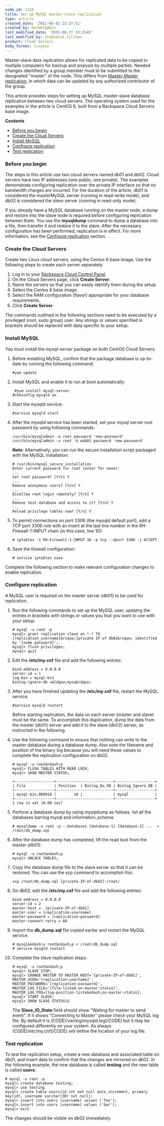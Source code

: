 ```yaml
---
node_id: 1118
title: Set up MySQL master-slave replication
type: article
created_date: '2011-06-02 23:37:51'
created_by: RackKCAdmin
last_modified_date: '2015-08-27 13:3545'
last_modified_by: stephanie.fillmon
product: Cloud Servers
body_format: tinymce
---
```


Master-slave data replication allows for replicated data to be copied to
multiple computers for backup and analysis by multiple parties. Needed
changes identified by a group member must to be submitted to the
designated "master" of the node. This differs from [Master-Master
replication](http://www.rackspace.com/knowledge_center/article/mysql-master-master-replication),
in which data can be updated by any authorized contributor of the group.

This article provides steps for setting up MySQL master-slave database
replication between two cloud servers. The operating system used for the
examples in the article is CentOS 6, built from a Rackspace Cloud
Servers base image.

**Contents**

-   [Before you begin](#1)
-   [Create the Cloud Servers](#2)
-   [Install MySQL](#3)
-   [Configure replication](#4)
-   [Test replication](#5)

 

### Before you begin

The steps in this article use two cloud servers named db01 and db02.
Cloud servers have two IP addresses (one public, one private). The
examples demonstrate configuring replication over the private IP
interface so that no bandwidth charges are incurred. For the duration of
the article, db01 is considered the *master*MySQL server (running in
read-write mode), and db02 is considered the *slave* server (running in
read-only mode).

If you already have a MySQL database running on the master node, a dump
and restore into the slave node is required before configuring
replication between them. You use the **mysqldump** command to dump a
database into a file, then transfer it and restore it to the slave.
After the necessary configuration has been performed, replication is in
effect. For more information, see the [Configure replication](#4)
section.

 

### Create the Cloud Servers

Create two Linux cloud servers, using the Centos 6 base image. Use the
following steps to create each server separately.

1.  Log in to your [Rackspace Cloud Control
    Panel](https://mycloud.rackspace.com/).
2.  On the Cloud Servers page, click **Create Server**.
3.  Name the servers so that you can easily identify them during the
    setup.
4.  Select the Centos 6 base image.
5.  Select the RAM configuration (flavor) appropriate for your database
    requirements.
6.  Click **Create Server**.

The commands outlined in the following sections need to be executed by a
privileged (root, sudo group) user. Any strings or values specified in
brackets should be replaced with data specific to your setup.

 

### Install MySQL

You must install the *mysql-server* package on both CentOS Cloud
Servers.

 

1.  Before installing MySQL, confirm that the package database is
    up-to-date by running the following command:

         
        #yum update

2.  Install MySQL and enable it to run at boot automatically:

         
         #yum install mysql-server
        #chkconfig mysqld on

3.  Start the mysqld service:

         
        #service mysqld start

4.  After the *mysqld* service has been started, set your mysql server
    root password by using following commands:

         
        /usr/bin/mysqladmin -u root password 'new-password'
        /usr/bin/mysqladmin -u root -h web01 password 'new-password'

    **Note**: Alternatively, you can run the secure installation script
    packaged with the MySQL installation:

         
        # /usr/bin/mysql_secure_installation
        Enter current password for root (enter for none):
        ...
        Set root password? [Y/n] Y
        ...
        Remove anonymous users? [Y/n] Y
        ...
        Disallow root login remotely? [Y/n] Y
        ...
        Remove test database and access to it? [Y/n] Y
        ...
        Reload privilege tables now? [Y/n] Y

5.  To permit connections on port 3306 (the mysqld default port), add a
    TCP port 3306 rule with an insert at the last line number in the
    RH-Firewall-1-INPUT chain (in this case, line 10):

         
        # iptables -I RH-Firewall-1-INPUT 10 -p tcp --dport 3306 -j ACCEPT

6.  Save the firewall configuration:

        # service iptables save 

Complete the following section to make relevant configuration changes to
enable replication.

 

### Configure replication

A MySQL user is required on the master server (db01) to be used for
replication.

1.  Run the following commands to set up the MySQL user, updatng the
    entries in brackets with strings or values you that you want to use
    with your setup.

         
        # mysql -u root -p
        mysql> grant replication slave on *.* TO [replication_username]&rsquo;[private IP of db02&rsquo; identified by '[some password]';
        mysql> flush privileges;
        mysql> quit

2.  Edit the **/etc/my.cnf** file and add the following entries:

         
        bind-address = 0.0.0.0
        server-id = 1
        log-bin = mysql-bin
        binlog-ignore-db =&ldquo;mysq&rdquo;

3.  After you have finished updating the **/etc/my.cnf** file, restart
    the MySQL service.

         
        #service mysqld restart

    Before starting replication, the data on each server (master and
    slave) must be the same. To accomplish this duplication, dump the
    data from the master (db01) server and add it to the slave (db02)
    server, as instructed in the following.

4.  Use the following command to ensure that nothing can write to the
    master database during a database dump. Also note the filename and
    position of the binary log because you will need these values to
    complete the replication configuration on db02.

         
        # mysql -u root&ndash;p
        mysql> FLUSH TABLES WITH READ LOCK;
        mysql> SHOW MASTER STATUS;
         
        +------------------+--------------------------+------------------+
        | File             | Position  | Binlog_Do_DB | Binlog_Ignore_DB |
        +------------------+--------------------------+------------------+
        | mysql-bin.000010 |        10 |              | mysql            |
        +------------------+--------------------------+------------------+
        1 row in set (0.00 sec)

5.  Perform a database dump by using mysqldump as follows. list all the
    databases barring mysql and information\_schema:

         
        # mysqldump -u root -p --databases [database-1] [database-2] ...  > /root/db_dump.sql

6.  Aftre the database dump has completed, lift the read lock from the
    master (db01):

         
        # mysql -u root&ndash;p
        mysql> UNLOCK TABLES;

7.  Copy the database dump file to the slave server so that it can be
    restored. You can use the scp command to accomplish this:

         
        scp /root/db_dump.sql [private-IP-of-db02]:/root/

8.  On db02, edit the **/etc/my.cnf** file and add the following
    entries:

         
        bind-address = 0.0.0.0
        server-id = 2
        master-host =  [private-IP-of-db01]
        master-user = [replication-username]
        master-password = [replication-password]
        master-connect-retry = 60

9.  Import the **db\_dump.sql** file copied earlier and restart the
    MySQL service.

         
        # mysql&ndash;u root&ndash;p < /root/db_dump.sql
        # service mysqld restart

10. Complete the slave replication steps:

         
        # mysql -u root&ndash;p
        mysql> SLAVE STOP;
        mysql> CHANGE MASTER TO MASTER_HOST='[private-IP-of-db01]',
        MASTER_USER='[replication-username]',
        MASTER_PASSWORD='[replication-password]',
        MASTER_LOG_FILE='[file-listed-on-master-status]',
        MASTER_LOG_POS=[log-position-liste&ndash;on-master-status];
        mysql> START SLAVE;
        mysql> SHOW SLAVE STATUS\G

    The **Slave\_IO\_State** field should show "Waiting for master to
    send event". If it shows "Connecting to Master" please check your
    MySQL log file. By default it is (CODE)/var/log/mysqld.log(/CODE)
    but it may be configured differently on your system. As always
    (CODE)/etc/my.cnf(/CODE) will define the location of your log file.

 

### Test replication

To test the replication setup, create a new database and associated
table on db01, and insert data to confirm that the changes are mirrored
on db02. In the following example, the new database is called
**testing** and the new table is called **users**:

     
    # mysql -u root -p
    mysql> create database testing;
    mysql> use testing
    mysql> create table users(id int not null auto_increment, primary key(id), username varchar(30) not null);
    mysql> insert into users (username) values ('foo');
    mysql> insert into users (username) values ('bar');
    mysql> exit

The changes should be visible on db02 immediately.

